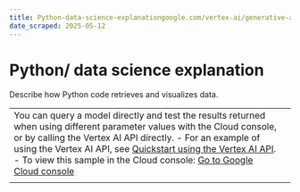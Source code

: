 ```yaml
---
title: Python-data-science-explanationgoogle.com/vertex-ai/generative-ai/docs/prompt-gallery/samples/code_python__data_science_explanation
date_scraped: 2025-05-12
---
```


# Python/ data science explanation 

Describe how Python code retrieves and visualizes data.

| | |
| --- | --- |
| You can query a model directly and test the results returned when using different parameter values with the Cloud console, or by calling the Vertex AI API directly. - For an example of using the Vertex AI API, see [Quickstart using the Vertex AI API](../../start/quickstarts/api-quickstart.md). - To view this sample in the Cloud console: [Go to Google Cloud console](https://console.cloud.google.com/vertex-ai/generative/language/prompt-examples/Python/%20data%20science%20explanation) | |
| | | | --- | | **System instructions** | | | You are an expert in explaining code from various programming languages. Your task is to analyze and explain each segment of the following code. Break down the code into logical parts and describe the purpose of each part in straightforward language. Focus on how the code retrieves data, processes it, and then produces a result. Your explanation should be clear and accessible, avoiding technical jargon so that even someone without a programming background can understand. | Prompt Freeform ```python import requests import matplotlib.pyplot as plt import pandas as pd def fetch_and_plot_data(api_url): try: response = requests.get(api_url) response.raise_for_status() data = response.json() df = pd.DataFrame(data) df['date'] = pd.to_datetime(df['timestamp']) df.set_index('date', inplace=True) plt.figure(figsize=(10, 5)) plt.plot(df.index, df['value'], marker='o', linestyle='-') plt.title('Data Visualization') plt.xlabel('Date') plt.ylabel('Value') plt.grid(True) plt.show() except requests.RequestException as e: print(f"Error: {e}") fetch_and_plot_data('https://api.example.com/data') ``` Response This Python code fetches data from a web API, processes it, and then creates a graph showing the data over time. Let's break it down step-by-step: **1. Importing Necessary Libraries:** - `import requests`: This line brings in the `requests` library, which is used to make requests to websites and APIs (like fetching data from a web server). Think of it as your code's way of talking to the internet. - `import matplotlib.pyplot as plt`: This imports the `matplotlib` library, specifically the `pyplot` module. `matplotlib` is used for creating graphs and charts. `plt` is a shorter, more convenient name for it. - `import pandas as pd`: This imports the `pandas` library, which is excellent for working with data in a table-like format (similar to a spreadsheet). `pd` is a shorter name for `pandas`. **2. Defining the `fetch_and_plot_data` Function:** This function does all the work. It takes the API URL (the web address where the data is located) as input. - **Fetching Data:** - `response = requests.get(api_url)`: This line sends a request to the API URL to get the data. The response from the API (which contains the data) is stored in the `response` variable. - `response.raise_for_status()`: This checks if the request was successful. If there was a problem (like the website being down), it will raise an error, stopping the code and telling you what went wrong. - **Processing Data:** - `data = response.json()`: This assumes the API returns data in JSON format (a common way to structure data for web APIs). This line converts the response into a Python dictionary or list that's easier to work with. - `df = pd.DataFrame(data)`: This creates a `pandas` DataFrame, which is like a table, from the JSON data. This makes it easier to manipulate and analyze the data. - `df['date'] = pd.to_datetime(df['timestamp'])`: This line assumes the data has a 'timestamp' column and converts those timestamps into proper date and time objects that `pandas` understands. It then creates a new column called 'date'. - `df.set_index('date', inplace=True)`: This sets the 'date' column as the index of the DataFrame. The index is like a label for each row, making it easier to plot the data against time. - **Creating and Displaying the Graph:** - `plt.figure(figsize=(10, 5))`: This creates a new figure (the graph) with a specified size (10 inches wide, 5 inches tall). - `plt.plot(df.index, df['value'], marker='o', linestyle='-')`: This is the core plotting command. It plots the 'value' column (the y-axis) against the 'date' index (the x-axis). `marker='o'` adds circles to mark each data point, and `linestyle='-'` draws a line connecting the points. It assumes there's a 'value' column in the data. - `plt.title('Data Visualization')`, `plt.xlabel('Date')`, `plt.ylabel('Value')`: These lines add a title and labels to the axes of the graph, making it easier to understand. - `plt.grid(True)`: This adds a grid to the graph for better readability. - `plt.show()`: This displays the created graph. - **Error Handling:** - `except requests.RequestException as e:`: This is an error handler. If anything goes wrong during the `requests` part (like a network error), this code will catch the error, print a message indicating the problem (`print(f"Error: {e}")`), and prevent the program from crashing. **3. Calling the Function:** `fetch_and_plot_data('https://api.example.com/data')`: This line actually runs the function, using a sample API URL. Replace `'https://api.example.com/data'` with the actual URL of the API you want to use. This URL should provide data in a format that the code can handle (likely JSON with 'timestamp' and 'value' fields). In short, the code efficiently fetches data from a specified API, organizes it using `pandas`, and then visualizes it using `matplotlib`, all while including error handling for a robust process. | | | | | --- | --- | | **Model:** | gemini-1.5-flash-002 | | **Temperature:** | 0.2 | | **Max output tokens:** | 8192 | | **TopK:** | 40.0 | | **TopP:** | 0.95 | |